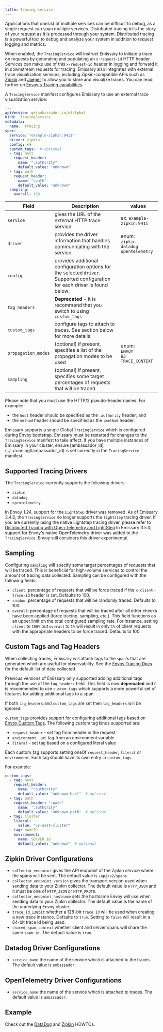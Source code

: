 ```yaml
---
title: Tracing service
---
```


Applications that consist of multiple services can be difficult to debug, as a single request can span multiple services. Distributed tracing tells the story of your request as it is processed through your system. Distributed tracing is a powerful tool to debug and analyze your system in addition to request logging and metrics.

When enabled, the `TracingService` will instruct Emissary to initiate a trace on requests by generating and populating an `x-request-id` HTTP header. Services can make use of this `x-request-id` header in logging and forward it in downstream requests for tracing. Emissary also integrates with external trace visualization services, including Zipkin-compatible APIs such as [Zipkin](https://zipkin.io/) and [Jaeger](https://github.com/jaegertracing/) to allow you to store and visualize traces. You can read further on [Envoy's Tracing capabilities](https://www.envoyproxy.io/docs/envoy/latest/intro/arch_overview/observability/tracing).

A `TracingService` manifest configures Emissary to use an external trace visualization service:

```yaml
---
apiVersion: getambassador.io/v3alpha1
kind:  TracingService
metadata:
  name:  tracing
spec:
  service: "example-zipkin:9411"
  driver: zipkin
  config: {}
  custom_tags:  # optional
  - tag: host
    request_header: 
      name: ":authority"
      default_value: "unknown"
  - tag: path
    request_header: 
      name: ":path"
      default_value: "unknown"
  sampling:
    overall: 100
```

| Field     | Description | values |
| --------- | ----------- | ------------- |
| `service` | gives the URL of the external HTTP trace service. | ex. `example-zipkin:9411` |
| `driver`  | provides the driver information that handles communicating with the service | enum:<br/>`zipkin`<br/>`datadog`<br/>`opentelemetry` |
| `config` | provides additional configuration options for the selected `driver`. Supported configuration for each driver is found below. | |
| `tag_headers` | **Deprecated** - it is recommend that you switch to using `custom_tags`| |
| `custom_tags` | configure tags to attach to traces. See section below for more details. | |
| `propagation_modes` | (optional) if present, specifies a list of the propogation modes to be used | enum: <br/>`ENVOY`<br/>`B3`<br/>`TRACE_CONTEXT` |
| `sampling` | (optional) if present, specifies some target percentages of requests that will be traced. | |

Please note that you must use the HTTP/2 pseudo-header names. For example:

- the `host` header should be specified as the `:authority` header; and
- the `method` header should be specified as the `:method` header.

<Alert severity="info">
Emissary supports a single Global <code>TracingService</code> which is configured during Envoy bootstrap. Emissary must be restarted for changes to the
<code>TracingService</code> manifest to take affect. If you have multiple instances of Emissary in your cluster, ensure [ambassador_id](../../running#ambassador_id)
is set correctly in the <code>TracingService</code> manifest.
</Alert>

## Supported Tracing Drivers

The `TracingService` currently supports the following drivers:

- `zipkin`
- `datadog`
- `opentelemetry`

<Alert severity="warning">
In Envoy 1.24, support for the <code>LightStep</code> driver was removed. As of Emissary 3.4.0, the <code>TracingService</code> no longer supports the <code>lightstep</code> tracing driver. If you are currently using the native Lightstep tracing driver, please refer to <a href="../../../../howtos/tracing-lightstep/">Distributed Tracing with Open Telemetry and LightStep</a>
</Alert>

<Alert severity="info">
In Emissary 3.5.0, support for Envoy's native OpenTelemetry driver was added to the <code>TracingService</code>. Envoy still considers this driver experimental.
</Alert>

## Sampling

Configuring `sampling` will specify some target percentages of requests that will be traced. This is beneficial for high-volume services to control the amount of tracing data collected. Sampling can be configured with the following fields:

- `client`: percentage of requests that will be force traced if the `x-client-trace-id` header is set. Defaults to 100.
- `random`: percentage of requests that will be randomly traced. Defaults to 100.
- `overall`: percentage of requests that will be traced after all other checks have been applied (force tracing, sampling, etc.).
This field functions as an upper limit on the total configured sampling rate. For instance, setting `client`
to `100%` but `overall` to `1%` will result in only `1%` of client requests with the appropriate headers to be force
traced. Defaults to 100.

## Custom Tags and Tag Headers

When collecting traces, Emissary will attach tags to the `span`'s that are generated which are useful for observability. See the [Envoy Tracing Docs](https://www.envoyproxy.io/docs/envoy/latest/intro/arch_overview/observability/tracing#what-data-each-trace-contains) for the default list of data collected.

Previous versions of Emissary only supported adding additional tags through the use of the `tag_headers` field. This field is now **deprecated** and it is recommended to use `custom_tags` which supports a more powerful set of features for adding additional tags to a span.

<Alert severity="info">
If both <code>tag_headers</code> and <code>custom_tags</code> are set then <code>tag_headers</code> will be ignored.
</Alert>

`custom_tags` provides support for configuring additional tags based on [Envoy Custom Tags](https://www.envoyproxy.io/docs/envoy/latest/api-v3/type/tracing/v3/custom_tag.proto%23custom-tag). The following custom tag kinds supported are:

- `request_header` - set tag from header in the request
- `environment` - set tag from an environment variable
- `literal` -  set tag based on a configured literal value

Each custom_tag supports setting oneOf `request_header`, `literal` or `environment`. Each tag should have its own entry in `custom_tags`.

For example:

```yaml
custom_tags:
  - tag: host
    request_header: 
      name: ":authority"
      default_value: "unknown host"  # optional
  - tag: path
    request_header: ":path"
      name: ":authority"
      default_value: "unknown path"  # optional
  - tag: cluster
    literal:
      value: "us-east-cluster"
  - tag: nodeID
    environment:
      name: SERVER_ID
      default_value: "unknown"  # optional
```

## Zipkin Driver Configurations

- `collector_endpoint` gives the API endpoint of the Zipkin service where the spans will be sent. The default value is `/api/v2/spans`
- `collector_endpoint_version` gives the transport version used when sending data to your Zipkin collector. The default value is `HTTP_JSON` and it must be one of `HTTP_JSON` or `HTTP_PROTO`.
- `collector_endpoint_hostname` sets the hostname Envoy will use when sending data to your Zipkin collector. The default value is the name of the underlying Envoy cluster.
- `trace_id_128bit` whether a 128-bit `trace id` will be used when creating a new trace instance. Defaults to `true`. Setting to `false` will result in a 64-bit trace id being used.
- `shared_span_context` whether client and server spans will share the same `span id`. The default value is `true`.

## Datadog Driver Configurations

- `service_name` the name of the service which is attached to the traces. The default value is `ambassador`.

## OpenTelemetry Driver Configurations

- `service_name` the name of the service which is attached to traces. The default value is `ambassador`.

## Example

Check out the [DataDog](../../../../howtos/tracing-datadog) and [Zipkin](../../../../howtos/tracing-zipkin) HOWTOs.

